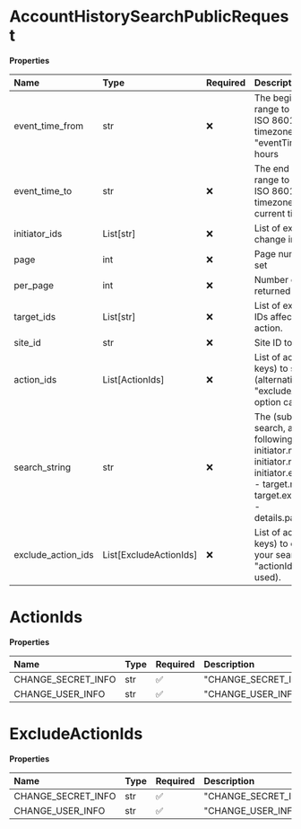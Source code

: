 # AccountHistorySearchPublicRequest

**Properties**

| Name               | Type                   | Required | Description                                                                                                                                                                                 |
| :----------------- | :--------------------- | :------- | :------------------------------------------------------------------------------------------------------------------------------------------------------------------------------------------ |
| event_time_from    | str                    | ❌       | The beginning of the time range to return records in ISO 8601 format in UTC timezone, default is "eventTimeFrom"-24 hours                                                                   |
| event_time_to      | str                    | ❌       | The end of the time range to return records in ISO 8601 format in UTC timezone, default is the current time                                                                                 |
| initiator_ids      | List[str]              | ❌       | List of extension IDs of change initiators.                                                                                                                                                 |
| page               | int                    | ❌       | Page number in the result set                                                                                                                                                               |
| per_page           | int                    | ❌       | Number of records to be returned per page.                                                                                                                                                  |
| target_ids         | List[str]              | ❌       | List of extension (user) IDs affected by this action.                                                                                                                                       |
| site_id            | str                    | ❌       | Site ID to apply as a filter                                                                                                                                                                |
| action_ids         | List[ActionIds]        | ❌       | List of action IDs (exact keys) to search for (alternatively "excludeActionIds" option can be used).                                                                                        |
| search_string      | str                    | ❌       | The (sub)string to search, applied to the following fields: - initiator.name - initiator.role - initiator.extensionNumber - target.name - target.extensionNumber - details.parameters.value |
| exclude_action_ids | List[ExcludeActionIds] | ❌       | List of action IDs (exact keys) to exclude from your search (alternatively "actionIds" option can be used).                                                                                 |

# ActionIds

**Properties**

| Name               | Type | Required | Description          |
| :----------------- | :--- | :------- | :------------------- |
| CHANGE_SECRET_INFO | str  | ✅       | "CHANGE_SECRET_INFO" |
| CHANGE_USER_INFO   | str  | ✅       | "CHANGE_USER_INFO"   |

# ExcludeActionIds

**Properties**

| Name               | Type | Required | Description          |
| :----------------- | :--- | :------- | :------------------- |
| CHANGE_SECRET_INFO | str  | ✅       | "CHANGE_SECRET_INFO" |
| CHANGE_USER_INFO   | str  | ✅       | "CHANGE_USER_INFO"   |

<!-- This file was generated by liblab | https://liblab.com/ -->
